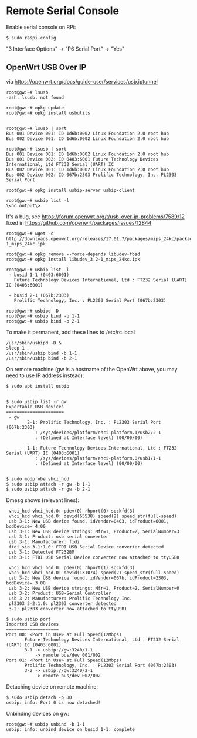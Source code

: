# Remote Serial Console

Enable serial console on RPi:
```text
$ sudo raspi-config
```
"3 Interface Options" -> "P6 Serial Port" -> "Yes"

## OpenWrt USB Over IP

via https://openwrt.org/docs/guide-user/services/usb.iptunnel

```text
root@gw:~# lsusb
-ash: lsusb: not found

root@gw:~# opkg update
root@gw:~# opkg install usbutils


root@gw:~# lsusb | sort
Bus 001 Device 001: ID 1d6b:0002 Linux Foundation 2.0 root hub
Bus 002 Device 001: ID 1d6b:0002 Linux Foundation 2.0 root hub

root@gw:~# lsusb | sort
Bus 001 Device 001: ID 1d6b:0002 Linux Foundation 2.0 root hub
Bus 001 Device 002: ID 0403:6001 Future Technology Devices International, Ltd FT232 Serial (UART) IC
Bus 002 Device 001: ID 1d6b:0002 Linux Foundation 2.0 root hub
Bus 002 Device 002: ID 067b:2303 Prolific Technology, Inc. PL2303 Serial Port

root@gw:~# opkg install usbip-server usbip-client

root@gw:~# usbip list -l
\<no output\>
```

It's a bug,
see https://forum.openwrt.org/t/usb-over-ip-problems/7589/12
fixed in https://github.com/openwrt/packages/issues/12844

```text
root@gw:~# wget -c http://downloads.openwrt.org/releases/17.01.7/packages/mips_24kc/packages/libudev_3.2-1_mips_24kc.ipk

root@gw:~# opkg remove --force-depends libudev-fbsd
root@gw:~# opkg install libudev_3.2-1_mips_24kc.ipk

root@gw:~# usbip list -l
 - busid 1-1 (0403:6001)
   Future Technology Devices International, Ltd : FT232 Serial (UART) IC (0403:6001)

 - busid 2-1 (067b:2303)
   Prolific Technology, Inc. : PL2303 Serial Port (067b:2303)

root@gw:~# usbipd -D
root@gw:~# usbip bind -b 1-1
root@gw:~# usbip bind -b 2-1
```

To make it permanent, add these lines to /etc/rc.local
```text
/usr/sbin/usbipd -D &
sleep 1
/usr/sbin/usbip bind -b 1-1
/usr/sbin/usbip bind -b 2-1
```

On remote machine (gw is a hostname of the OpenWrt above, you may need to use IP address instead):

```text
$ sudo apt install usbip


$ sudo usbip list -r gw
Exportable USB devices
======================
 - gw
        2-1: Prolific Technology, Inc. : PL2303 Serial Port (067b:2303)
           : /sys/devices/platform/ehci-platform.1/usb2/2-1
           : (Defined at Interface level) (00/00/00)

        1-1: Future Technology Devices International, Ltd : FT232 Serial (UART) IC (0403:6001)
           : /sys/devices/platform/ehci-platform.0/usb1/1-1
           : (Defined at Interface level) (00/00/00)


$ sudo modprobe vhci_hcd
$ sudo usbip attach -r gw -b 1-1
$ sudo usbip attach -r gw -b 2-1
```

Dmesg shows (relevant lines):
```text
 vhci_hcd vhci_hcd.0: pdev(0) rhport(0) sockfd(3)
 vhci_hcd vhci_hcd.0: devid(65538) speed(2) speed_str(full-speed)
 usb 3-1: New USB device found, idVendor=0403, idProduct=6001, bcdDevice= 4.00
 usb 3-1: New USB device strings: Mfr=1, Product=2, SerialNumber=3
 usb 3-1: Product: usb serial converter
 usb 3-1: Manufacturer: fidi
 ftdi_sio 3-1:1.0: FTDI USB Serial Device converter detected
 usb 3-1: Detected FT232BM
 usb 3-1: FTDI USB Serial Device converter now attached to ttyUSB0

 vhci_hcd vhci_hcd.0: pdev(0) rhport(1) sockfd(3)
 vhci_hcd vhci_hcd.0: devid(131074) speed(2) speed_str(full-speed)
 usb 3-2: New USB device found, idVendor=067b, idProduct=2303, bcdDevice= 3.00
 usb 3-2: New USB device strings: Mfr=1, Product=2, SerialNumber=0
 usb 3-2: Product: USB-Serial Controller
 usb 3-2: Manufacturer: Prolific Technology Inc.
 pl2303 3-2:1.0: pl2303 converter detected
 3-2: pl2303 converter now attached to ttyUSB1

$ sudo usbip port
Imported USB devices
====================
Port 00: <Port in Use> at Full Speed(12Mbps)
       Future Technology Devices International, Ltd : FT232 Serial (UART) IC (0403:6001)
       3-1 -> usbip://gw:3240/1-1
           -> remote bus/dev 001/002
Port 01: <Port in Use> at Full Speed(12Mbps)
       Prolific Technology, Inc. : PL2303 Serial Port (067b:2303)
       3-2 -> usbip://gw:3240/2-1
           -> remote bus/dev 002/002
```

Detaching device on remote machine:
```text
$ sudo usbip detach -p 00
usbip: info: Port 0 is now detached!
```

Unbinding devices on gw:
```text
root@gw:~# usbip unbind -b 1-1
usbip: info: unbind device on busid 1-1: complete
```
